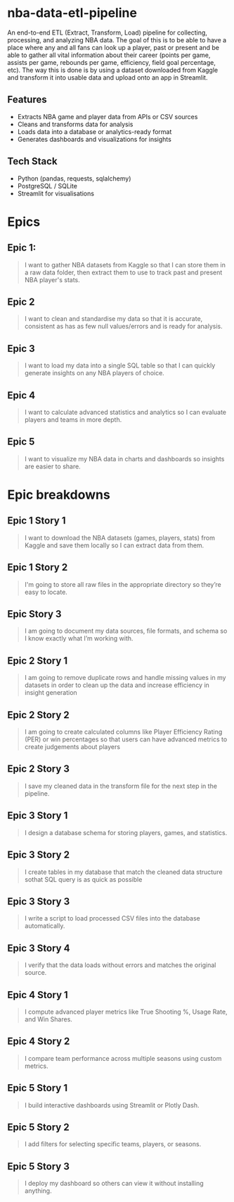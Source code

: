 # nba-data-etl-pipeline

An end-to-end ETL (Extract, Transform, Load) pipeline for collecting, processing, and analyzing NBA data. The goal of this is to be able to have a place where any and all fans can look up a player, past or present and be able to gather all vital information about their career (points per game, assists per game, rebounds per game, efficiency, field goal percentage, etc). The way this is done is by using a dataset downloaded from Kaggle and transform it into usable data and upload onto an app in Streamlit. 

## Features
- Extracts NBA game and player data from APIs or CSV sources
- Cleans and transforms data for analysis
- Loads data into a database or analytics-ready format
- Generates dashboards and visualizations for insights

## Tech Stack
- Python (pandas, requests, sqlalchemy)
- PostgreSQL / SQLite
- Streamlit for visualisations


# Epics

## Epic 1:
> I want to gather NBA datasets from Kaggle so that I can store them in a raw data folder,
> then extract them to use to track past and present NBA player's stats.

## Epic 2
> I want to clean and standardise my data so that it is accurate, consistent as has as few null values/errors and is ready for analysis.

## Epic 3 
>I want to load my data into a single SQL table so that I can quickly generate insights on any NBA players of choice.

## Epic 4
>I want to calculate advanced statistics and analytics so I can evaluate players and teams in more depth.

## Epic 5 
>I want to visualize my NBA data in charts and dashboards so insights are easier to share.


# Epic breakdowns


## Epic 1 Story 1
>I  want to download the NBA datasets (games, players, stats) from Kaggle and save them locally so I can extract data from them.

## Epic 1 Story 2 
>I'm going to store all raw files in the appropriate directory so they’re easy to locate.

## Epic Story 3
> I am going to document my data sources, file formats, and schema so I know exactly what I’m working with.


## Epic 2 Story 1 
> I am going to remove duplicate rows and handle missing values in my datasets in order to clean up the data and increase efficiency in insight generation

## Epic 2 Story 2 
>I am going to create calculated columns like Player Efficiency Rating (PER) or win percentages so that users can have advanced metrics to create judgements about players

## Epic 2 Story 3 
>I save my cleaned data in the transform file for the next step in the pipeline.


## Epic 3 Story 1
>I design a database schema for storing players, games, and statistics.

## Epic 3 Story 2 
>I create tables in my database that match the cleaned data structure sothat SQL query is as quick as possible

## Epic 3 Story 3 
>I write a script to load processed CSV files into the database automatically.

## Epic 3 Story 4
>I verify that the data loads without errors and matches the original source.

## Epic 4 Story 1
>I compute advanced player metrics like True Shooting %, Usage Rate, and Win Shares.

## Epic 4 Story 2
>I compare team performance across multiple seasons using custom metrics.

## Epic 5 Story 1
>I build interactive dashboards using Streamlit or Plotly Dash.

## Epic 5 Story 2
>I add filters for selecting specific teams, players, or seasons.

## Epic 5 Story 3
>I deploy my dashboard so others can view it without installing anything.
